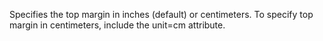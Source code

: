 Specifies the top margin in inches (default) or
centimeters. To specify top margin in centimeters,
include the unit=cm attribute.